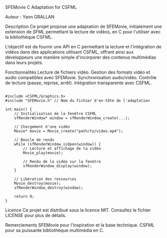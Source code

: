 SFEMovie C Adaptation for CSFML

Auteur : Yann GRALLAN

Description
Ce projet propose une adaptation de SFEMovie, initialement une extension de SFML permettant la lecture de vidéos, en C pour l'utiliser avec la bibliothèque CSFML.

L’objectif est de fournir une API en C permettant la lecture et l'intégration de vidéos dans des applications utilisant CSFML, offrant ainsi aux développeurs une manière simple d'incorporer des contenus multimédias dans leurs projets.

Fonctionnalités
Lecture de fichiers vidéo.
Gestion des formats vidéo et audio compatibles avec SFEMovie.
Synchronisation audio/vidéo.
Contrôle de lecture (pause, reprise, arrêt).
Intégration transparente avec CSFML.

```

#include <CSFML/Graphics.h>
#include "SFEMovie.h" // Nom du fichier d'en-tête de l'adaptation

int main() {
    // Initialisation de la fenêtre CSFML
    sfRenderWindow* window = sfRenderWindow_create(...);

    // Chargement d'une vidéo
    Movie* movie = Movie_create("path/to/video.mp4");

    // Boucle de rendu
    while (sfRenderWindow_isOpen(window)) {
        // Lecture et affichage de la vidéo
        Movie_play(movie);
        
        // Rendu de la vidéo sur la fenêtre
        sfRenderWindow_display(window);
    }

    // Libération des ressources
    Movie_destroy(movie);
    sfRenderWindow_destroy(window);

    return 0;
}

```

Licence
Ce projet est distribué sous la licence MIT. Consultez le fichier LICENSE pour plus de détails.

Remerciements
SFEMovie pour l'inspiration et la base technique.
CSFML pour sa puissante bibliothèque multimédia en C.
